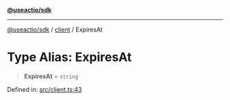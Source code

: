 [**@useactio/sdk**](../../README.md)

***

[@useactio/sdk](../../modules.md) / [client](../README.md) / ExpiresAt

# Type Alias: ExpiresAt

> **ExpiresAt** = `string`

Defined in: [src/client.ts:43](https://github.com/useactio/sdk/blob/05c3f60504530bc924eb1866a55e5825e99fa486/src/client.ts#L43)
